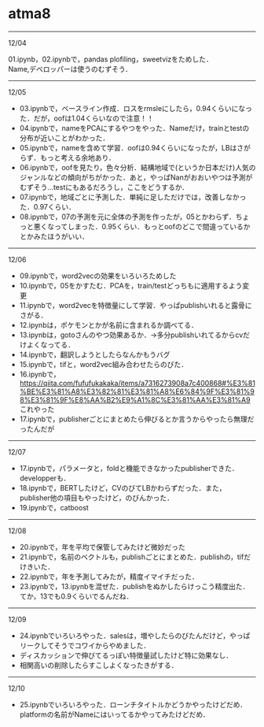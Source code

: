# atma8


--- 
12/04

01.ipynb，02.ipynbで，pandas plofiling，sweetvizをためした． \
Name,デベロッパーは使うのむずそう．

---
12/05
- 03.ipynbで，ベースライン作成．ロスをrmsleにしたら，0.94くらいになった．だが，oofは1.04くらいなので注意！！
- 04.ipynbで，nameをPCAにするやつをやった．Nameだけ，trainとtestの分布が近いことがわかった．
- 05.ipynbで，nameを含めて学習．oofは0.94くらいになったが，LBはさがらず．もっと考える余地あり．
- 06.ipynbで，oofを見たり，色々分析．結構地域で(というか日本だけ)人気のジャンルなどの傾向がちがかった．あと，やっぱNanがおおいやつは予測がむずそう…testにもあるだろうし，ここをどうするか．
- 07.ipynbで，地域ごとに予測した．単純に足しただけでは，改善しなかった．0.97くらい．
- 08.ipynbで，07の予測を元に全体の予測を作ったが，05とかわらず．ちょっと悪くなってしまった．0.95くらい．もっとoofのどこで間違っているかとかみたほうがいい．

---
12/06
- 09.ipynbで，word2vecの効果をいろいろためした
- 10.ipynbで，05をかすたむ．PCAを，train/testどっちもに適用するよう変更
- 11.ipynbで，word2vecを特徴量にして学習．やっぱpublishいれると露骨にさがる．
- 12.ipynbは，ポケモンとかが名前に含まれるか調べてる．
- 13.ipynbは，gotoさんのやつ効果あるか．→多分publishいれてるからcvだけよくなってる．
- 14.ipynbで，翻訳しようとしたらなんかもうバグ
- 15.ipynbで，tifと，word2vec組み合わせたらのびた．
- 16.ipynbで，https://qiita.com/fufufukakaka/items/a7316273908a7c400868#%E3%81%BE%E3%81%A8%E3%82%81%E3%81%A8%E6%84%9F%E3%81%98%E3%81%9F%E8%AA%B2%E9%A1%8C%E3%81%AA%E3%81%A9
これやった
- 17.ipynbで，publisherごとにまとめたら伸びるとか言うからやったら無理だったんだが

---
12/07
- 17.ipynbで，パラメータと，foldと機能できなかったpublisherできた．developperも．
- 18.ipynbで，BERTしたけど，CVのびてLBかわらずだった．また，publisher他の項目もやったけど，のびんかった．
- 19.ipynbで，catboost

---
12/08
- 20.ipynbで，年を平均で保管してみたけど微妙だった
- 21.ipynbで，名前のベクトルも，publishごとにまとめた．publishの，tifだけきいた．
- 22.ipynbで，年を予測してみたが，精度イマイチだった．
- 23.ipynbで，13.ipynbを混ぜた．publishをぬかしたらけっこう精度出た．てか，13でも0.9くらいでるんだね．

---
12/09
- 24.ipynbでいろいろやった．salesは，増やしたらのびたんだけど，やっぱリークしてそうでコワイからやめました．
- ディスカッションで伸びてるっぽい特徴量試したけど特に効果なし．
- 相関高いの削除したらすこしよくなったきがする．

---
12/10
- 25.ipynbでいろいろやった．ローンチタイトルかどうかやったけどだめ．platformの名前がNameにはいってるかやってみたけどだめ．

